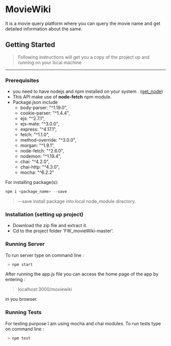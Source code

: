 # MovieWiki
 
It is a movie query platform where you can query the movie name and get detailed information about the same.

 ## Getting Started
> Following instructions will get you a copy of the project up and running on your local machine
****
### Prerequisites
  * you need to have nodejs and npm installed on your system . ([get_node](https://nodejs.org/en/download/))
  * This API make use of **node-fetch** npm module.
  * Package.json include
    + body-parser: "^1.19.0",
    + cookie-parser: "^1.4.4",
    + ejs: "^2.7.1",
    + ejs-mate: "^3.0.0",
    + express: "^4.17.1",
    + fetch: "^1.1.0",
    + method-override: "^3.0.0",
    + morgan: "^1.9.1",
    + node-fetch: "^2.6.0",
    + nodemon: "^1.19.4",
    + chai: "^4.2.0",
    + chai-http: "^4.3.0",
    + mocha: "^6.2.2"
      
     
For installing package(s):
   ```javascript
   npm i <package_name> --save
   ```
> --save install package into local node_module directory.


 ### Installation (setting up project)
  * Download the zip file and extract it.
  * Cd to the project folder 'FW_movieWiki-master'.
  
### Running Server

 To run server type on command line :
  ```javascript
   > npm start
   ```  
 After running the app.js file you can access the home page of the app by entering :
 > localhost:3000/moviewiki  
 
 in you browser.

### Running Tests

 For testing purpose I am using mocha and chai modules.
 To run tests type on command line :
 
  ```javascript
   > npm test
   ```    
   
   
  
